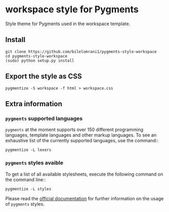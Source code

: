 # workspace style for Pygments

Style theme for Pygments used in the workspace template.

## Install

    git clone https://github.com/bilelomrani1/pygments-style-workspace
    cd pygments-style-workspace
    (sudo) python setup.py install

## Export the style as CSS

    pygmentize -S workspace -f html > workspace.css

## Extra information

### `pygments` supported languages


`pygments` at the moment supports over 150 different programming languages,
template languages and other markup languages. To see an exhaustive list of the
currently supported languages, use the command::

    pygmentize -L lexers

### `pygments` styles avaible

To get a list of all available stylesheets, execute the following command on the
command line::

    pygmentize -L styles

Please read the [official documentation](http://pygments.org/docs/) for further information on the usage
of `pygments` styles.
